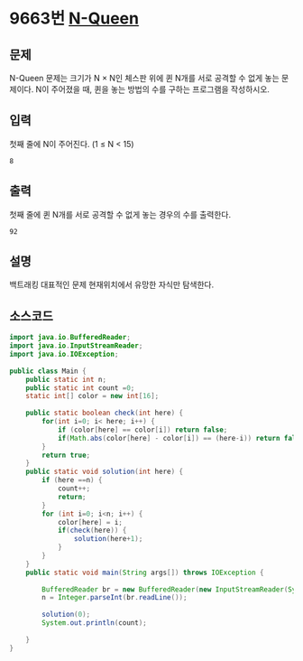 # 9663번 [N-Queen](https://www.acmicpc.net/problem/9663)

## 문제
N-Queen 문제는 크기가 N × N인 체스판 위에 퀸 N개를 서로 공격할 수 없게 놓는 문제이다.
N이 주어졌을 때, 퀸을 놓는 방법의 수를 구하는 프로그램을 작성하시오.
## 입력
첫째 줄에 N이 주어진다. (1 ≤ N < 15)
```
8
```
## 출력
첫째 줄에 퀸 N개를 서로 공격할 수 없게 놓는 경우의 수를 출력한다.


```
92
```
## 설명
백트래킹 대표적인 문제
현재위치에서 유망한 자식만 탐색한다.
## 소스코드
```java
import java.io.BufferedReader;
import java.io.InputStreamReader;
import java.io.IOException;
 
public class Main {
	public static int n;
	public static int count =0;
	static int[] color = new int[16];
	
	public static boolean check(int here) {
		for(int i=0; i< here; i++) {
			if (color[here] == color[i]) return false;
			if(Math.abs(color[here] - color[i]) == (here-i)) return false;
		}
		return true;
	}
	public static void solution(int here) {
		if (here ==n) {
			count++;
			return;
		}
		for (int i=0; i<n; i++) {
			color[here] = i;
			if(check(here)) {
				solution(here+1);
			}
		}
	}
	public static void main(String args[]) throws IOException {
		
		BufferedReader br = new BufferedReader(new InputStreamReader(System.in));
		n = Integer.parseInt(br.readLine());
		
		solution(0);
		System.out.println(count);
 
	}
}
```
